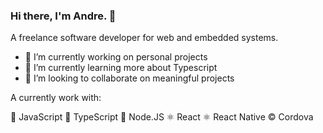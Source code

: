### Hi there, I'm Andre. 👋

A freelance software developer for web and embedded systems.

- 🔭 I’m currently working on personal projects 
- 🌱 I’m currently learning more about Typescript
- 👯 I’m looking to collaborate on meaningful projects

A currently work with:

💛 JavaScript
💙 TypeScript
💚 Node.JS
⚛ React
⚛ React Native
© Cordova



